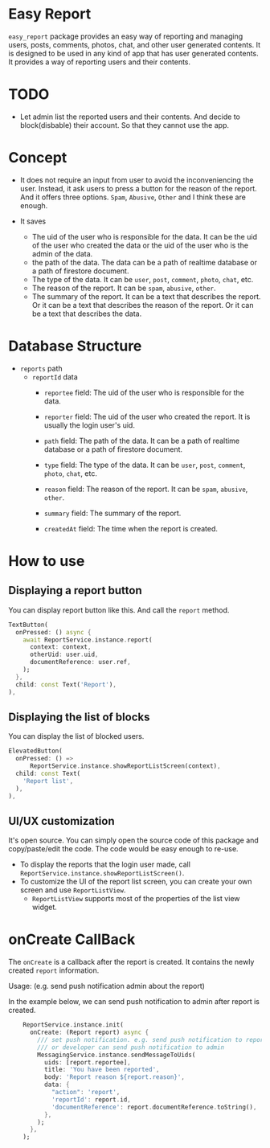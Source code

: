 # Easy Report

`easy_report` package provides an easy way of reporting and managing users, posts, comments, photos, chat, and other user generated contents. It is designed to be used in any kind of app that has user generated contents. It provides a way of reporting users and their contents.



# TODO

- Let admin list the reported users and their contents. And decide to block(disbable) their account. So that they cannot use the app.


# Concept

- It does not require an input from user to avoid the inconveniencing the user. Instead, it ask users to press a button for the reason of the report. And it offers three options. `Spam`, `Abusive`, `Other` and I think these are enough.

- It saves
  - The uid of the user who is responsible for the data. It can be the uid of the user who created the data or the uid of the user who is the admin of the data.
  - the path of the data. The data can be a path of realtime database or a path of firestore document.
  - The type of the data. It can be `user`, `post`, `comment`, `photo`, `chat`, etc.
  - The reason of the report. It can be `spam`, `abusive`, `other`.
  - The summary of the report. It can be a text that describes the report. Or it can be a text that describes the reason of the report. Or it can be a text that describes the data.


# Database Structure

- `reports` path
  - `reportId` data
    - `reportee` field: The uid of the user who is responsible for the data.
    - `reporter` field: The uid of the user who created the report. It is usually the login user's uid.

    - `path` field: The path of the data. It can be a path of realtime database or a path of firestore document.
    - `type` field: The type of the data. It can be `user`, `post`, `comment`, `photo`, `chat`, etc.
    - `reason` field: The reason of the report. It can be `spam`, `abusive`, `other`.
    - `summary` field: The summary of the report.
    - `createdAt` field: The time when the report is created.

# How to use

## Displaying a report button

You can display report button like this. And call the `report` method.

```dart
TextButton(
  onPressed: () async {
    await ReportService.instance.report(
      context: context,
      otherUid: user.uid,
      documentReference: user.ref,
    );
  },
  child: const Text('Report'),
),
```

## Displaying the list of blocks

You can display the list of blocked users.

```dart
ElevatedButton(
  onPressed: () =>
      ReportService.instance.showReportListScreen(context),
  child: const Text(
    'Report list',
  ),
),
```

## UI/UX customization

It's open source. You can simply open the source code of this package and copy/paste/edit the code. The code would be easy enough to re-use.

- To display the reports that the login user made, call `ReportService.instance.showReportListScreen()`.
- To customize the UI of the report list screen, you can create your own screen and use `ReportListView`.
  - `ReportListView` supports most of the properties of the list view widget.

# onCreate CallBack

The `onCreate` is a callback after the report is created. It contains the newly created `report` information.

Usage: (e.g. send push notification admin about the report)

In the example below, we can send push notification to admin after report is created.

```dart
    ReportService.instance.init(
      onCreate: (Report report) async {
        /// set push notification. e.g. send push notification to reportee
        /// or developer can send push notification to admin
        MessagingService.instance.sendMessageToUids(
          uids: [report.reportee],
          title: 'You have been reported',
          body: 'Report reason ${report.reason}',
          data: {
            "action": 'report',
            'reportId': report.id,
            'documentReference': report.documentReference.toString(),
          },
        );
      },
    );
```
